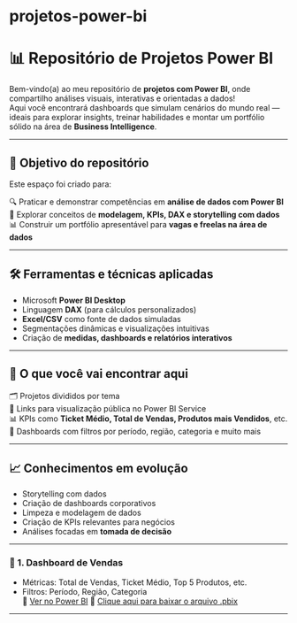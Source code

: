# projetos-power-bi
# 📊 Repositório de Projetos Power BI

Bem-vindo(a) ao meu repositório de **projetos com Power BI**, onde compartilho análises visuais, interativas e orientadas a dados!  
Aqui você encontrará dashboards que simulam cenários do mundo real — ideais para explorar insights, treinar habilidades e montar um portfólio sólido na área de **Business Intelligence**.

---

## 🚀 Objetivo do repositório

Este espaço foi criado para:

🔍 Praticar e demonstrar competências em **análise de dados com Power BI**  
🧠 Explorar conceitos de **modelagem, KPIs, DAX e storytelling com dados**  
📊 Construir um portfólio apresentável para **vagas e freelas na área de dados**

---

## 🛠️ Ferramentas e técnicas aplicadas

- Microsoft **Power BI Desktop**  
- Linguagem **DAX** (para cálculos personalizados)  
- **Excel/CSV** como fonte de dados simuladas  
- Segmentações dinâmicas e visualizações intuitivas  
- Criação de **medidas, dashboards e relatórios interativos**

---

## 📂 O que você vai encontrar aqui

🗂️ Projetos divididos por tema  
🔗 Links para visualização pública no Power BI Service  
📊 KPIs como **Ticket Médio, Total de Vendas, Produtos mais Vendidos**, etc.  
🧭 Dashboards com filtros por período, região, categoria e muito mais

---

## 📈 Conhecimentos em evolução

- Storytelling com dados  
- Criação de dashboards corporativos  
- Limpeza e modelagem de dados  
- Criação de KPIs relevantes para negócios  
- Análises focadas em **tomada de decisão**

---

### 🛒 1. Dashboard de Vendas
- Métricas: Total de Vendas, Ticket Médio, Top 5 Produtos, etc.  
- Filtros: Período, Região, Categoria  
🔗 [Ver no Power BI](https://app.powerbi.com/view?r=eyJrIjoiNWI4NzcxZDgtNDRiOS00NGJmLTk5N2ItMWFhN2Q4OTM1MjYxIiwidCI6IjE2OGQ0MTM3LWQ2ZjYtNDVmOC1hYWE3LWQxYTcwMjMzMDk1ZSIsImMiOjR9)
📁 [Clique aqui para baixar o arquivo .pbix](https://github.com/RyanCarlosNascimento/projetos-power-bi/raw/main/Projeto%201%20-%20E-Commerce%20(ClickBox).pbix)

---
